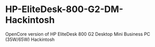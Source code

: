 # HP-EliteDesk-800-G2-DM-Hackintosh
OpenCore version of HP EliteDesk 800 G2 Desktop Mini Business PC (35W/65W) Hackintosh

